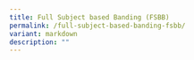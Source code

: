 ```yaml
---
title: Full Subject based Banding (FSBB)
permalink: /full-subject-based-banding-fsbb/
variant: markdown
description: ""
---
```

